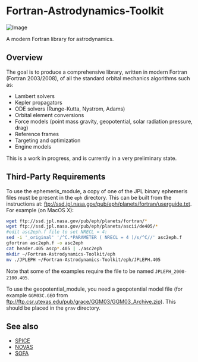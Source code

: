 Fortran-Astrodynamics-Toolkit
=============================

![Image](https://raw.githubusercontent.com/jacobwilliams/Fortran-Astrodynamics-Toolkit/master/tests/pork_chop/pork_chop.png)

A modern Fortran library for astrodynamics.

Overview
---------------

The goal is to produce a comprehensive library, written in modern Fortran (Fortran 2003/2008), of all the standard orbital mechanics algorithms such as:

 * Lambert solvers
 * Kepler propagators
 * ODE solvers (Runge-Kutta, Nystrom, Adams)
 * Orbital element conversions
 * Force models (point mass gravity, geopotential, solar radiation pressure, drag)
 * Reference frames
 * Targeting and optimization
 * Engine models

This is a work in progress, and is currently in a very preliminary state.  

Third-Party Requirements
---------------

To use the ephemeris_module, a copy of one of the JPL binary ephemeris files must be present in the ```eph``` directory.  This can be built from the instructions at: ftp://ssd.jpl.nasa.gov/pub/eph/planets/fortran/userguide.txt.  For example (on MacOS X):
```bash
wget ftp://ssd.jpl.nasa.gov/pub/eph/planets/fortran/*
wget ftp://ssd.jpl.nasa.gov/pub/eph/planets/ascii/de405/*
#edit asc2eph.f file to set NRECL = 4:
sed -i '_original' '/^C.*PARAMETER ( NRECL = 4 )/s/^C//' asc2eph.f
gfortran asc2eph.f -o asc2eph
cat header.405 ascp*.405 | ./asc2eph
mkdir ~/Fortran-Astrodynamics-Toolkit/eph
mv ./JPLEPH ~/Fortran-Astrodynamics-Toolkit/eph/JPLEPH.405
```
Note that some of the examples require the file to be named ```JPLEPH_2000-2100.405```.

To use the geopotential_module, you need a geopotential model file (for example ```GGM03C.GEO``` from ftp://ftp.csr.utexas.edu/pub/grace/GGM03/GGM03_Archive.zip). This should be placed in the ```grav``` directory.

See also
---------------
 * [SPICE](http://naif.jpl.nasa.gov/naif/toolkit.html)
 * [NOVAS](http://aa.usno.navy.mil/software/novas/novas_info.php)
 * [SOFA](http://www.iausofa.org)
